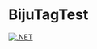 # BijuTagTest


[![.NET](https://github.com/BijuK/BijuTagTest/actions/workflows/dotnet.yml/badge.svg?branch=main)](https://github.com/BijuK/BijuTagTest/actions/workflows/dotnet.yml)
